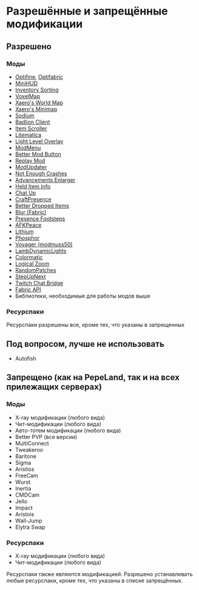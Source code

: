 # **Разрешённые и запрещённые модификации**

## Разрешено

### Моды

- [Optifine](https://optifine.net/downloads), [Optifabric](https://curseforge.com/minecraft/mc-mods/optifabric)
- [MiniHUD](https://curseforge.com/minecraft/mc-mods/minihud)
- [Inventory Sorting](https://curseforge.com/minecraft/mc-mods/inventory-sorting)
- [VoxelMap](https://curseforge.com/minecraft/mc-mods/voxelmap)
- [Xaero's World Map](https://curseforge.com/minecraft/mc-mods/xaeros-world-map)
- [Xaero's Minimap](https://curseforge.com/minecraft/mc-mods/xaeros-minimap)
- [Sodium](https://curseforge.com/minecraft/mc-mods/sodium)
- [Badlion Client](https://client.badlion.net/)
- [Item Scroller](https://curseforge.com/minecraft/mc-mods/item-scroller)
- [Litematica](https://curseforge.com/minecraft/mc-mods/litematica)
- [Light Level Overlay](https://curseforge.com/minecraft/mc-mods/light-overlay)
- [ModMenu](https://curseforge.com/minecraft/mc-mods/modmenu)
- [Better Mod Button](https://curseforge.com/minecraft/mc-mods/better-mod-button)
- [Replay Mod](https://replaymod.com/download/)
- [ModUpdater](https://curseforge.com/minecraft/mc-mods/modupdater)
- [Not Enough Crashes](https://curseforge.com/minecraft/mc-mods/not-enough-crashes)
- [Advancements Enlarger](https://curseforge.com/minecraft/mc-mods/advancements-enlarger)
- [Held Item Info](https://curseforge.com/minecraft/mc-mods/held-item-info)
- [Chat Up](https://curseforge.com/minecraft/mc-mods/chat-up)
- [CraftPresence](https://curseforge.com/minecraft/mc-mods/craftpresence)
- [Better Dropped Items](https://curseforge.com/minecraft/mc-mods/better-dropped-items)
- [Blur (Fabric)](https://curseforge.com/minecraft/mc-mods/blur-fabric)
- [Presence Footsteps](https://curseforge.com/minecraft/mc-mods/presence-footsteps)
- [AFKPeace](https://curseforge.com/minecraft/mc-mods/afkpeace)
- [Lithium](https://curseforge.com/minecraft/mc-mods/lithium)
- [Phosphor](https://curseforge.com/minecraft/mc-mods/phosphor)
- [Voyager (modmuss50)](https://github.com/modmuss50/Voyager/releases/download/1.0.0/voyager-1.0.0.jar)
- [LambDynamicLights](https://curseforge.com/minecraft/mc-mods/lambdynamiclights/files)
- [Colormatic](https://curseforge.com/minecraft/mc-mods/colormatic)
- [Logical Zoom](https://curseforge.com/minecraft/mc-mods/logical-zoom)
- [RandomPatches](https://curseforge.com/minecraft/mc-mods/randompatches-fabric)
- [StepUpNext](https://curseforge.com/minecraft/mc-mods/stepupnext)
- [Twitch Chat Bridge](https://curseforge.com/minecraft/mc-mods/twitch-chat)
- [Fabric API](https://curseforge.com/minecraft/mc-mods/fabric-api)
- Библиотеки, необходимые для работы модов выше

### Ресурспаки

Ресурспаки разрешены все, кроме тех, что указаны в запрещенных

## Под вопросом, лучше не использовать

- Autofish

## Запрещено (как на PepeLand, так и на всех прилежащих серверах)

### Моды

- X-ray модификации (любого вида)
- Чит-модификации (любого вида)
- Авто-тотем модификации (любого вида)
- Better PVP (все версии)
- MultiConnect
- Tweakeroo
- Baritone
- Sigma
- Aristios
- FreeCam
- Wurst
- Inertia
- CMDCam
- Jello
- Impact
- Aristois
- Wall-Jump
- Elytra Swap

### Ресурспаки

- X-ray модификации (любого вида)
- Чит-модификации (любого вида)

Ресурспаки также являются модификацией. Разрешено устанавливать любые ресурспаки, кроме тех, что указаны в списке запрещённых.
